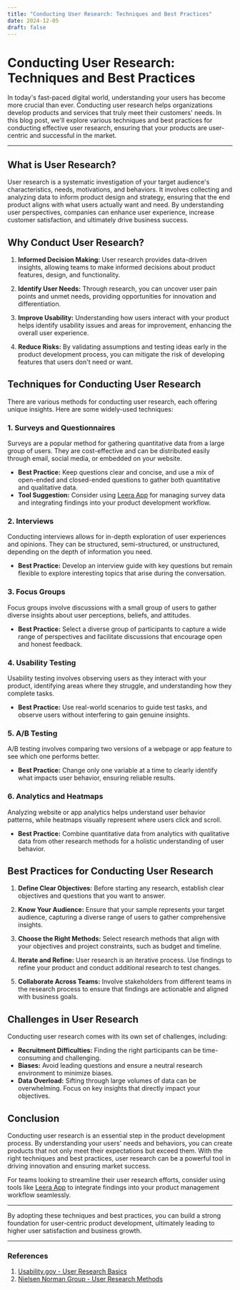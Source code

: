 ```yaml
---
title: "Conducting User Research: Techniques and Best Practices"
date: 2024-12-05
draft: false
---
```

# Conducting User Research: Techniques and Best Practices

In today's fast-paced digital world, understanding your users has become more crucial than ever. Conducting user research helps organizations develop products and services that truly meet their customers' needs. In this blog post, we'll explore various techniques and best practices for conducting effective user research, ensuring that your products are user-centric and successful in the market.

---

## What is User Research?

User research is a systematic investigation of your target audience's characteristics, needs, motivations, and behaviors. It involves collecting and analyzing data to inform product design and strategy, ensuring that the end product aligns with what users actually want and need. By understanding user perspectives, companies can enhance user experience, increase customer satisfaction, and ultimately drive business success.

## Why Conduct User Research?

1. **Informed Decision Making:** User research provides data-driven insights, allowing teams to make informed decisions about product features, design, and functionality.

2. **Identify User Needs:** Through research, you can uncover user pain points and unmet needs, providing opportunities for innovation and differentiation.

3. **Improve Usability:** Understanding how users interact with your product helps identify usability issues and areas for improvement, enhancing the overall user experience.

4. **Reduce Risks:** By validating assumptions and testing ideas early in the product development process, you can mitigate the risk of developing features that users don't need or want.

## Techniques for Conducting User Research

There are various methods for conducting user research, each offering unique insights. Here are some widely-used techniques:

### 1. Surveys and Questionnaires

Surveys are a popular method for gathering quantitative data from a large group of users. They are cost-effective and can be distributed easily through email, social media, or embedded on your website.

- **Best Practice:** Keep questions clear and concise, and use a mix of open-ended and closed-ended questions to gather both quantitative and qualitative data.
- **Tool Suggestion:** Consider using [Leera App](https://leera.app) for managing survey data and integrating findings into your product development workflow.

### 2. Interviews

Conducting interviews allows for in-depth exploration of user experiences and opinions. They can be structured, semi-structured, or unstructured, depending on the depth of information you need.

- **Best Practice:** Develop an interview guide with key questions but remain flexible to explore interesting topics that arise during the conversation.

### 3. Focus Groups

Focus groups involve discussions with a small group of users to gather diverse insights about user perceptions, beliefs, and attitudes.

- **Best Practice:** Select a diverse group of participants to capture a wide range of perspectives and facilitate discussions that encourage open and honest feedback.

### 4. Usability Testing

Usability testing involves observing users as they interact with your product, identifying areas where they struggle, and understanding how they complete tasks.

- **Best Practice:** Use real-world scenarios to guide test tasks, and observe users without interfering to gain genuine insights.

### 5. A/B Testing

A/B testing involves comparing two versions of a webpage or app feature to see which one performs better.

- **Best Practice:** Change only one variable at a time to clearly identify what impacts user behavior, ensuring reliable results.

### 6. Analytics and Heatmaps

Analyzing website or app analytics helps understand user behavior patterns, while heatmaps visually represent where users click and scroll.

- **Best Practice:** Combine quantitative data from analytics with qualitative data from other research methods for a holistic understanding of user behavior.

## Best Practices for Conducting User Research

1. **Define Clear Objectives:** Before starting any research, establish clear objectives and questions that you want to answer.

2. **Know Your Audience:** Ensure that your sample represents your target audience, capturing a diverse range of users to gather comprehensive insights.

3. **Choose the Right Methods:** Select research methods that align with your objectives and project constraints, such as budget and timeline.

4. **Iterate and Refine:** User research is an iterative process. Use findings to refine your product and conduct additional research to test changes.

5. **Collaborate Across Teams:** Involve stakeholders from different teams in the research process to ensure that findings are actionable and aligned with business goals.

## Challenges in User Research

Conducting user research comes with its own set of challenges, including:

- **Recruitment Difficulties:** Finding the right participants can be time-consuming and challenging.
- **Biases:** Avoid leading questions and ensure a neutral research environment to minimize biases.
- **Data Overload:** Sifting through large volumes of data can be overwhelming. Focus on key insights that directly impact your objectives.

## Conclusion

Conducting user research is an essential step in the product development process. By understanding your users' needs and behaviors, you can create products that not only meet their expectations but exceed them. With the right techniques and best practices, user research can be a powerful tool in driving innovation and ensuring market success.

For teams looking to streamline their user research efforts, consider using tools like [Leera App](https://leera.app) to integrate findings into your product management workflow seamlessly.

---

By adopting these techniques and best practices, you can build a strong foundation for user-centric product development, ultimately leading to higher user satisfaction and business growth.

---

### References

1. [Usability.gov - User Research Basics](https://www.usability.gov/what-and-why/user-research.html)
2. [Nielsen Norman Group - User Research Methods](https://www.nngroup.com/articles/which-ux-research-methods/)
